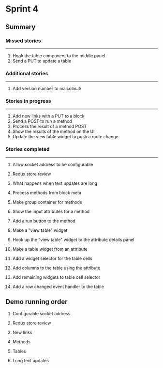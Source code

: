 # Sprint 4

## Summary

### Missed stories
------------------
1. Hook the table component to the middle panel
1. Send a PUT to update a table

### Additional stories
------------------
1. Add version number to malcolmJS

### Stories in progress
------------------
1. Add new links with a PUT to a block
1. Send a POST to run a method
1. Process the result of a method POST
1. Show the results of the method on the UI
1. Update the view table widget to push a route change

### Stories completed
------------------
1. Allow socket address to be configurable
1. Redux store review
1. What happens when text updates are long

1. Process methods from block meta
1. Make group container for methods
1. Show the input attributes for a method
1. Add a run button to the method

1. Make a "view table" widget
1. Hook up the "view table" widget to the attribute details panel
1. Make a table widget from an attribute
1. Add a widget selector for the table cells
1. Add columns to the table using the attribute
1. Add remaining widgets to table cell selector
1. Add a row changed event handler to the table


## Demo running order
1. Configurable socket address
1. Redux store review
1. New links

1. Methods
1. Tables
1. Long text updates


